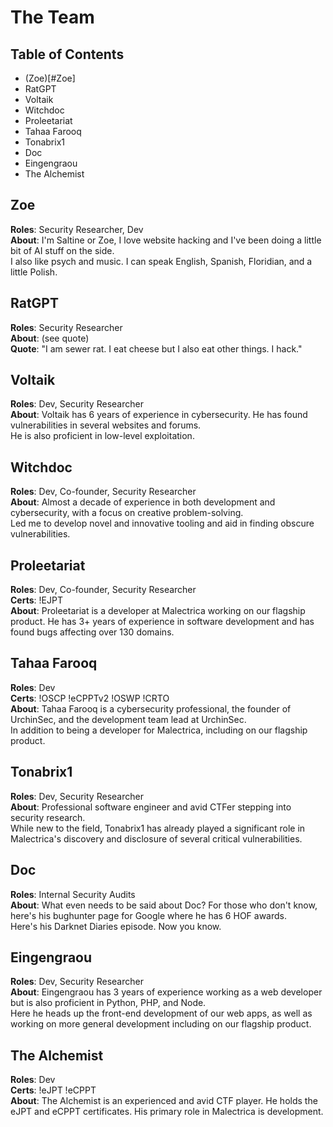 # The Team

## Table of Contents
- (Zoe)[#Zoe]
- RatGPT
- Voltaik
- Witchdoc
- Proleetariat
- Tahaa Farooq
- Tonabrix1
- Doc
- Eingengraou
- The Alchemist

## Zoe
**Roles**: Security Researcher, Dev  
**About**: I'm Saltine or Zoe, I love website hacking and I've been doing a little bit of AI stuff on the side.  
I also like psych and music. I can speak English, Spanish, Floridian, and a little Polish.

## RatGPT
**Roles**: Security Researcher  
**About**: (see quote)  
**Quote**: "I am sewer rat. I eat cheese but I also eat other things. I hack."

## Voltaik
**Roles**: Dev, Security Researcher  
**About**: Voltaik has 6 years of experience in cybersecurity. He has found vulnerabilities in several websites and forums.  
He is also proficient in low-level exploitation.

## Witchdoc
**Roles**: Dev, Co-founder, Security Researcher  
**About**: Almost a decade of experience in both development and cybersecurity, with a focus on creative problem-solving.  
Led me to develop novel and innovative tooling and aid in finding obscure vulnerabilities.

## Proleetariat
**Roles**: Dev, Co-founder, Security Researcher  
**Certs**: !EJPT  
**About**: Proleetariat is a developer at Malectrica working on our flagship product. He has 3+ years of experience in software development and has found bugs affecting over 130 domains.

## Tahaa Farooq
**Roles**: Dev  
**Certs**: !OSCP !eCPPTv2 !OSWP !CRTO  
**About**: Tahaa Farooq is a cybersecurity professional, the founder of UrchinSec, and the development team lead at UrchinSec.  
In addition to being a developer for Malectrica, including on our flagship product.

## Tonabrix1
**Roles**: Dev, Security Researcher  
**About**: Professional software engineer and avid CTFer stepping into security research.  
While new to the field, Tonabrix1 has already played a significant role in Malectrica's discovery and disclosure of several critical vulnerabilities.

## Doc
**Roles**: Internal Security Audits  
**About**: What even needs to be said about Doc? For those who don't know, here's his bughunter page for Google where he has 6 HOF awards.  
Here's his Darknet Diaries episode. Now you know.

## Eingengraou
**Roles**: Dev, Security Researcher  
**About**: Eingengraou has 3 years of experience working as a web developer but is also proficient in Python, PHP, and Node.  
Here he heads up the front-end development of our web apps, as well as working on more general development including on our flagship product.

## The Alchemist
**Roles**: Dev  
**Certs**: !eJPT !eCPPT  
**About**: The Alchemist is an experienced and avid CTF player. He holds the eJPT and eCPPT certificates. His primary role in Malectrica is development.
